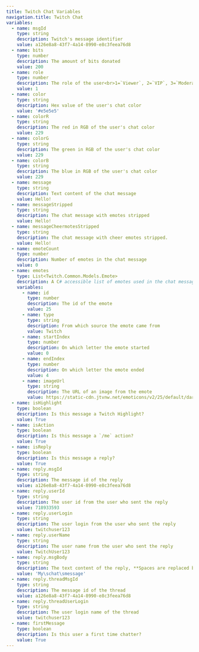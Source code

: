 ```yaml
---
title: Twitch Chat Variables
navigation.title: Twitch Chat
variables:
  - name: msgId
    type: string
    description: Twitch's message identifier
    value: a126e8a8-43f7-4a14-8990-e8c3feea76d8
  - name: bits
    type: number
    description: The amount of bits donated
    value: 200
  - name: role
    type: number
    description: The role of the user<br>1=`Viewer`, 2=`VIP`, 3=`Moderator`, 4=`Broadcaster`
    value: 1
  - name: color
    type: string
    description: Hex value of the user's chat color
    value: '#e5e5e5'
  - name: colorR
    type: string
    description: The red in RGB of the user's chat color
    value: 229
  - name: colorG
    type: string
    description: The green in RGB of the user's chat color
    value: 229
  - name: colorB
    type: string
    description: The blue in RGB of the user's chat color
    value: 229
  - name: message
    type: string
    description: Text content of the chat message
    value: Hello!
  - name: messageStripped
    type: string
    description: The chat message with emotes stripped
    value: Hello!
  - name: messageCheermotesStripped
    type: string
    description: The chat message with cheer emotes stripped.
    value: Hello!
  - name: emoteCount
    type: number
    description: Number of emotes in the chat message
    value: 0
  - name: emotes
    type: List<Twitch.Common.Models.Emote>
    description: A C# accessible list of emotes used in the chat message
    variables:
      - name: id
        type: number
        description: The id of the emote
        value: 25
      - name: type
        type: string
        description: From which source the emote came from
        value: Twitch
      - name: startIndex
        type: number
        description: On which letter the emote started
        value: 0
      - name: endIndex
        type: number
        description: On which letter the emote ended
        value: 4
      - name: imageUrl
        type: string
        description: The URL of an image from the emote
        value: https://static-cdn.jtvnw.net/emoticons/v2/25/default/dark/2.0
  - name: isHighlight
    type: boolean
    description: Is this message a Twitch Highlight?
    value: True
  - name: isAction
    type: boolean
    description: Is this message a `/me` action?
    value: True
  - name: isReply
    type: boolean
    description: Is this message a reply?
    value: True
  - name: reply.msgId
    type: string
    description: The message id of the reply
    value: a126e8a8-43f7-4a14-8990-e8c3feea76d8
  - name: reply.userId
    type: string
    description: The user id from the user who sent the reply
    value: 718933593
  - name: reply.userLogin
    type: string
    description: The user login from the user who sent the reply
    value: twitchuser123
  - name: reply.userName
    type: string
    description: The user name from the user who sent the reply
    value: TwitchUser123
  - name: reply.msgBody
    type: string
    description: The text content of the reply, **Spaces are replaced by `\s`**
    value: 'My\schat\smessage'
  - name: reply.threadMsgId
    type: string
    description: The message id of the thread
    value: a126e8a8-43f7-4a14-8990-e8c3feea76d8
  - name: reply.threadUserLogin
    type: string
    description: The user login name of the thread
    value: twitchuser123
  - name: firstMessage
    type: boolean
    description: Is this user a first time chatter?
    value: True
---
```

